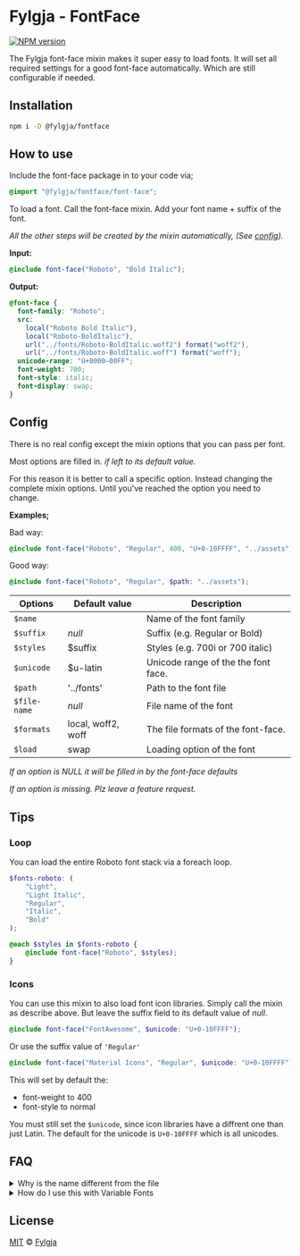 # Fylgja - FontFace

[![NPM version](https://img.shields.io/npm/v/@fylgja/fontface.svg)](https://www.npmjs.org/package/@fylgja/fontface)

The Fylgja font-face mixin makes it super easy to load fonts.
It will set all required settings for a good font-face automatically.
Which are still configurable if needed.

## Installation

```bash
npm i -D @fylgja/fontface
```

## How to use

Include the font-face package in to your code via;

```scss
@import "@fylgja/fontface/font-face";
```

To load a font.
Call the font-face mixin.
Add your font name + suffix of the font.

_All the other steps will be created by the mixin automatically,_
_(See [config](#config))._

**Input:**

```scss
@include font-face("Roboto", "Bold Italic");
```

**Output:**

```css
@font-face {
  font-family: "Roboto";
  src:
    local("Roboto Bold Italic"),
    local("Roboto-BoldItalic"),
    url("../fonts/Roboto-BoldItalic.woff2") format("woff2"),
    url("../fonts/Roboto-BoldItalic.woff") format("woff");
  unicode-range: "U+0000—00FF";
  font-weight: 700;
  font-style: italic;
  font-display: swap;
}
```

## Config

There is no real config except the mixin options that you can pass per font.

Most options are filled in.
_if left to its default value._

For this reason it is better to call a specific option.
Instead changing the complete mixin options.
Until you've reached the option you need to change.

**Examples;**

Bad way:

```scss
@include font-face("Roboto", "Regular", 400, "U+0-10FFFF", "../assets");
```

Good way:

```scss
@include font-face("Roboto", "Regular", $path: "../assets");
```

| Options      | Default value      | Description                         |
| ------------ | ------------------ | ----------------------------------- |
| `$name`      |                    | Name of the font family             |
| `$suffix`    | _null_             | Suffix (e.g. Regular or Bold)       |
| `$styles`    | $suffix            | Styles (e.g. 700i or 700 italic)    |
| `$unicode`   | $u-latin           | Unicode range of the the font face. |
| `$path`      | '../fonts'         | Path to the font file               |
| `$file-name` | _null_             | File name of the font               |
| `$formats`   | local, woff2, woff | The file formats of the font-face.  |
| `$load`      | swap               | Loading option of the font          |

_If an option is NULL it will be filled in by the font-face defaults_

_If an option is missing. Plz leave a feature request._

## Tips

### Loop

You can load the entire Roboto font stack via a foreach loop.

```scss
$fonts-roboto: (
    "Light",
    "Light Italic",
    "Regular",
    "Italic",
    "Bold"
);

@each $styles in $fonts-roboto {
    @include font-face("Roboto", $styles);
}
```

### Icons

You can use this mixin to also load font icon libraries.
Simply call the mixin as describe above.
But leave the suffix field to its default value of _null_.

```SCSS
@include font-face("FontAwesome", $unicode: "U+0-10FFFF");
```

Or use the suffix value of `'Regular'`

```scss
@include font-face("Material Icons", "Regular", $unicode: "U+0-10FFFF");
```

This will set by default the:
* font-weight to 400
* font-style to normal

You must still set the `$unicode`,
since icon libraries have a diffrent one than just Latin.
The default for the unicode is `U+0-10FFFF` which is all unicodes.

## FAQ

<details><summary>Why is the name different from the file</summary>

This is a little thing that came with the first publish.
Sadly this is stuck to the repo.

But I am not planing to change this
Since then I have to deprecate this one and republish a new font-face repo.

</details>

<details><summary>How do I use this with Variable Fonts</summary>

If you are planing to use variable fonts you don't need this.

This makes loading font-families easier
and is over kill for just one font-face.

</details>

## License
[MIT](LICENSE) © [Fylgja](http://getfylgja.com/)
